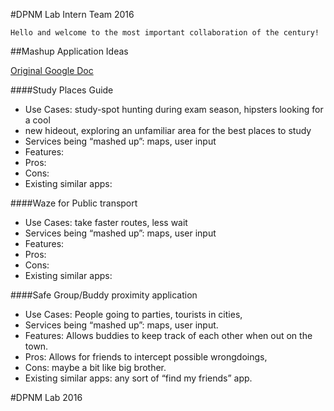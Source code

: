 
#DPNM Lab Intern Team 2016

```
Hello and welcome to the most important collaboration of the century!
```

##Mashup Application Ideas


[Original Google Doc](https://docs.google.com/document/d/1JoI1OLYecmeoWkMAgTcH5iB9QrXyl-yHGkHjSMeBd4Q/edit)


####Study Places Guide
- Use Cases: study-spot hunting during exam season, hipsters looking for a cool
- new hideout, exploring an unfamiliar area for the best places to study
- Services being “mashed up”: maps, user input
- Features:
- Pros:
- Cons:
- Existing similar apps:


####Waze for Public transport
- Use Cases: take faster routes, less wait
- Services being “mashed up”: maps, user input
- Features:
- Pros:
- Cons:
- Existing similar apps:


####Safe Group/Buddy proximity application
- Use Cases: People going to parties,  tourists in cities,
- Services being “mashed up”: maps, user input.
- Features: Allows buddies to keep track of each other when out on the town.
- Pros: Allows for friends to intercept possible wrongdoings,
- Cons: maybe a bit like big brother.
- Existing similar apps: any sort of “find my friends” app.

#DPNM Lab 2016

